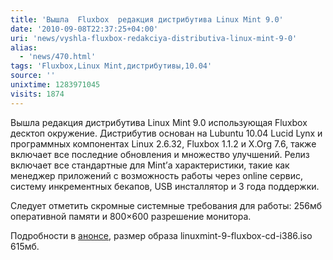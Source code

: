```yaml
---
title: 'Вышла  Fluxbox  редакция дистрибутива Linux Mint 9.0'
date: '2010-09-08T22:37:25+04:00'
uri: 'news/vyshla-fluxbox-redakciya-distributiva-linux-mint-9-0'
alias: 
  - 'news/470.html'
tags: 'Fluxbox,Linux Mint,дистрибутивы,10.04'
source: ''
unixtime: 1283971045
visits: 1874
---
```

Вышла редакция дистрибутива Linux Mint 9.0 использующая Fluxbox десктоп окружение. Дистрибутив основан на Lubuntu 10.04 Lucid Lynx и программных компонентах  Linux 2.6.32, Fluxbox 1.1.2 и X.Org 7.6, также включает все последние обновления и множество улучшений. Релиз включает все стандартные для Mint’а характеристики, такие как менеджер приложений с возможность работы через online сервис, систему инкрементных бекапов, USB инсталлятор и 3 года поддержки.

Следует отметить скромные системные требования для работы: 256мб оперативной памяти и 800×600 разрешение монитора.

Подробности в [анонсе](http://www.linuxmint.com/blog/?p=1523), размер образа linuxmint-9-fluxbox-cd-i386.iso 615мб.
